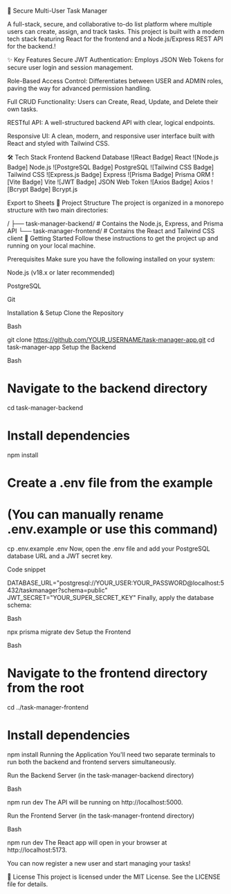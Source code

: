 🚀 Secure Multi-User Task Manager

A full-stack, secure, and collaborative to-do list platform where multiple users can create, assign, and track tasks. This project is built with a modern tech stack featuring React for the frontend and a Node.js/Express REST API for the backend.!

✨ Key Features
Secure JWT Authentication: Employs JSON Web Tokens for secure user login and session management.

Role-Based Access Control: Differentiates between USER and ADMIN roles, paving the way for advanced permission handling.

Full CRUD Functionality: Users can Create, Read, Update, and Delete their own tasks.

RESTful API: A well-structured backend API with clear, logical endpoints.

Responsive UI: A clean, modern, and responsive user interface built with React and styled with Tailwind CSS.

🛠️ Tech Stack
Frontend	Backend	Database
![React Badge] React	![Node.js Badge] Node.js	![PostgreSQL Badge] PostgreSQL
![Tailwind CSS Badge] Tailwind CSS	![Express.js Badge] Express	![Prisma Badge] Prisma ORM
![Vite Badge] Vite	![JWT Badge] JSON Web Token	
![Axios Badge] Axios	![Bcrypt Badge] Bcrypt.js	

Export to Sheets
📂 Project Structure
The project is organized in a monorepo structure with two main directories:

/
├── task-manager-backend/   # Contains the Node.js, Express, and Prisma API
└── task-manager-frontend/  # Contains the React and Tailwind CSS client
🏁 Getting Started
Follow these instructions to get the project up and running on your local machine.

Prerequisites
Make sure you have the following installed on your system:

Node.js (v18.x or later recommended)

PostgreSQL

Git

Installation & Setup
Clone the Repository

Bash

git clone https://github.com/YOUR_USERNAME/task-manager-app.git
cd task-manager-app
Setup the Backend

Bash

# Navigate to the backend directory
cd task-manager-backend

# Install dependencies
npm install

# Create a .env file from the example
# (You can manually rename .env.example or use this command)
cp .env.example .env 
Now, open the .env file and add your PostgreSQL database URL and a JWT secret key.

Code snippet

DATABASE_URL="postgresql://YOUR_USER:YOUR_PASSWORD@localhost:5432/taskmanager?schema=public"
JWT_SECRET="YOUR_SUPER_SECRET_KEY"
Finally, apply the database schema:

Bash

npx prisma migrate dev
Setup the Frontend

Bash

# Navigate to the frontend directory from the root
cd ../task-manager-frontend

# Install dependencies
npm install
Running the Application
You'll need two separate terminals to run both the backend and frontend servers simultaneously.

Run the Backend Server (in the task-manager-backend directory)

Bash

npm run dev
The API will be running on http://localhost:5000.

Run the Frontend Server (in the task-manager-frontend directory)

Bash

npm run dev
The React app will open in your browser at http://localhost:5173.

You can now register a new user and start managing your tasks!

📄 License
This project is licensed under the MIT License. See the LICENSE file for details.
